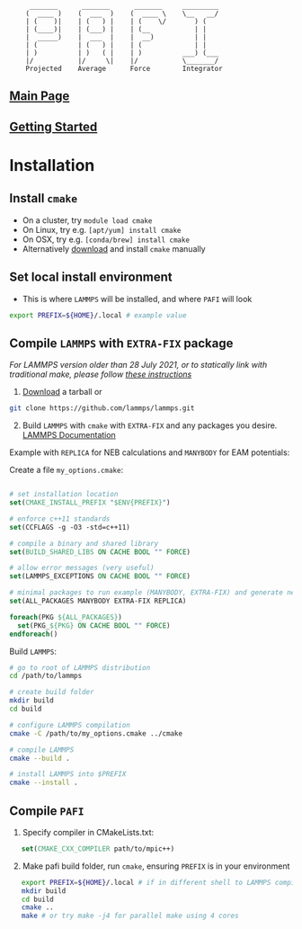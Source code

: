          _______      _______      _______     _________
        (  ____ )    (  ___  )    (  ____ \    \__   __/
        | (    )|    | (   ) |    | (    \/       ) (
        | (____)|    | (___) |    | (__           | |
        |  _____)    |  ___  |    |  __)          | |
        | (          | (   ) |    | (             | |
        | )          | )   ( |    | )          ___) (___
        |/           |/     \|    |/           \_______/
        Projected    Average      Force        Integrator

## [Main Page](README.md)

## [Getting Started](TUTORIAL.md)

# Installation

## Install `cmake`
- On a cluster, try `module load cmake`
- On Linux, try e.g. `[apt/yum] install cmake`
- On OSX, try e.g.  `[conda/brew] install cmake`
- Alternatively [download](https://cmake.org/download/) and install `cmake` manually

## Set local install environment
- This is where `LAMMPS` will be installed, and where `PAFI` will look
```bash
export PREFIX=${HOME}/.local # example value
```

## Compile `LAMMPS` with `EXTRA-FIX` package

*For LAMMPS version older than 28 July 2021, or to statically link with traditional make, please follow [these instructions](STATIC_MAKE.md)*

1. [Download](https://lammps.sandia.gov/download.html) a tarball or
```bash
git clone https://github.com/lammps/lammps.git
```

2. Build `LAMMPS` with `cmake` with `EXTRA-FIX` and any packages you desire.
[LAMMPS Documentation](https://docs.lammps.org/Build_link.html)

Example with `REPLICA` for NEB calculations and `MANYBODY` for EAM potentials:


Create a file `my_options.cmake`:
```cmake

# set installation location
set(CMAKE_INSTALL_PREFIX "$ENV{PREFIX}")

# enforce c++11 standards
set(CCFLAGS -g -O3 -std=c++11)

# compile a binary and shared library
set(BUILD_SHARED_LIBS ON CACHE BOOL "" FORCE)

# allow error messages (very useful)
set(LAMMPS_EXCEPTIONS ON CACHE BOOL "" FORCE)

# minimal packages to run example (MANYBODY, EXTRA-FIX) and generate new pathway (REPLICA for "fix neb")
set(ALL_PACKAGES MANYBODY EXTRA-FIX REPLICA)

foreach(PKG ${ALL_PACKAGES})
  set(PKG_${PKG} ON CACHE BOOL "" FORCE)
endforeach()
```

Build `LAMMPS`:
```bash
# go to root of LAMMPS distribution
cd /path/to/lammps

# create build folder
mkdir build
cd build

# configure LAMMPS compilation
cmake -C /path/to/my_options.cmake ../cmake

# compile LAMMPS
cmake --build .

# install LAMMPS into $PREFIX
cmake --install .
```

## Compile `PAFI`

1. Specify compiler in CMakeLists.txt:
```cmake
   set(CMAKE_CXX_COMPILER path/to/mpic++)
```

2. Make pafi build folder, run `cmake`, ensuring `PREFIX` is in your environment
```bash
   export PREFIX=${HOME}/.local # if in different shell to LAMMPS compilation
   mkdir build
   cd build
   cmake ..
   make # or try make -j4 for parallel make using 4 cores
```

